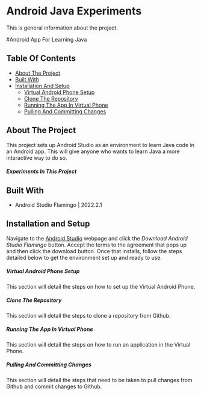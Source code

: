 # Android Java Experiments

This is general information about the project.

#Android App For Learning Java
## Table Of Contents
* [About The Project](#about-the-project)
* [Built With](#built-with)
* [Installation And Setup](#installation-and-setup)
    - [Virtual Android Phone Setup](#virtual-android-phone-setup)
    - [Clone The Repository](#clone-the-repository)
    - [Running The App In Virtual Phone](#running-the-app-in-virtual-phone)
    - [Pulling And Committing Changes](#pulling-and-comitting-changes)

## About The Project
This project sets up Android Studio as an environment to learn Java code in an Android app.
This will give anyone who wants to learn Java a more interactive way to do so.

##### Experiments In This Project

## Built With
* Android Studio Flamingo | 2022.2.1

## Installation and Setup
Navigate to the [Android Studio](https://developer.android.com/studio?gclid=CjwKCAjw67ajBhAVEiwA2g_jEJTKBz_Uk-ZZz1ZZ67CIZlwE_kwawYZJcSdyhHUMscKrl4S6eIgrTBoC_F8QAvD_BwE&gclsrc=aw.ds) webpage and click the *Download Android Studio Flamingo* button. Accept the terms to the agreement that pops up and then click the download button. Once that installs, follow the steps detailed below to get the environment set up and ready to use.

##### Virtual Android Phone Setup
This section will detail the steps on how to set up the Virtual Android Phone.

##### Clone The Repository
This section will detail the steps to clone a repository from Github.

##### Running The App In Virtual Phone
This section will detail the steps on how to run an application in the Virtual Phone.

##### Pulling And Committing Changes
This section will detail the steps that need to be taken to pull changes from Github and commit changes to Github.